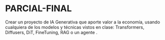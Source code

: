 # PARCIAL-FINAL
Crear un proyecto de IA Generativa que aporte valor a la economía, usando cualquiera  de los modelos y técnicas vistos en clase: Transformers, Diffusers, DiT, FineTuning, RAG o un agente .
